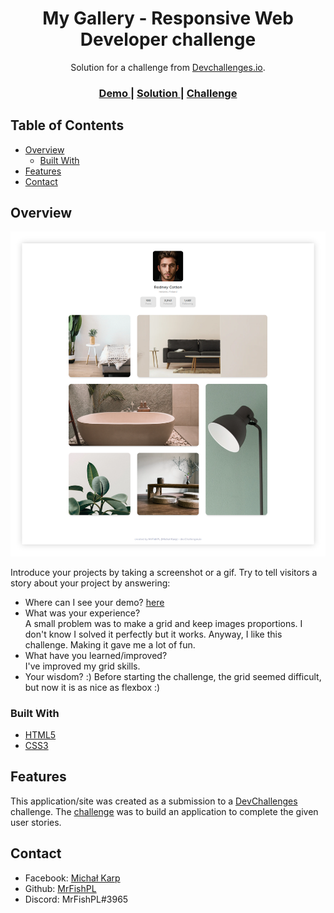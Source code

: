 <!-- Please update value in the {}  -->

<h1 align="center">My Gallery - Responsive Web Developer challenge</h1>

<div align="center">
   Solution for a challenge from  <a href="http://devchallenges.io" target="_blank">Devchallenges.io</a>.
</div>

<div align="center">
  <h3>
    <a href="https://mrfishpl.github.io/devchallenges.io-MyGallery-MrFishPL/">
      Demo
    </a>
    <span> | </span>
    <a href="https://devchallenges.io/solutions/05ub0NmnmPyZCKpd9AeX">
      Solution
    </a>
    <span> | </span>
    <a href="https://devchallenges.io/challenges/gcbWLxG6wdennelX7b8I">
      Challenge
    </a>
  </h3>
</div>

<!-- TABLE OF CONTENTS -->

## Table of Contents

- [Overview](#overview)
  - [Built With](#built-with)
- [Features](#features)
- [Contact](#contact)

<!-- OVERVIEW -->

## Overview

![screenshot](https://raw.githubusercontent.com/MrFishPL/devchallenges.io-MyGallery-MrFishPL/master/img/screenshot.png)

Introduce your projects by taking a screenshot or a gif. Try to tell visitors a story about your project by answering:

- Where can I see your demo?
  [here](https://mrfishpl.github.io/devchallenges.io-MyGallery-MrFishPL/)
- What was your experience?<br>
  A small problem was to make a grid and keep images proportions. I don't know I solved it perfectly but it works. Anyway, I like this challenge. Making it gave me a lot of fun.
- What have you learned/improved?<br>
  I've improved my grid skills.
- Your wisdom? :)
  Before starting the challenge, the grid seemed difficult, but now it is as nice as flexbox :)

### Built With

<!-- This section should list any major frameworks that you built your project using. Here are a few examples.-->

- [HTML5](https://html5.org/)
- [CSS3](https://www.w3.org/Style/CSS/Overview.en.html)

## Features

<!-- List the features of your application or follow the template. Don't share the figma file here :) -->

This application/site was created as a submission to a [DevChallenges](https://devchallenges.io/challenges) challenge. The [challenge](https://devchallenges.io/challenges/gcbWLxG6wdennelX7b8I) was to build an application to complete the given user stories.

## Contact

- Facebook: [Michał Karp](https://www.facebook.com/karpik.junior)
- Github: [MrFishPL](https://github.com/MrFishPL)
- Discord: MrFishPL#3965

